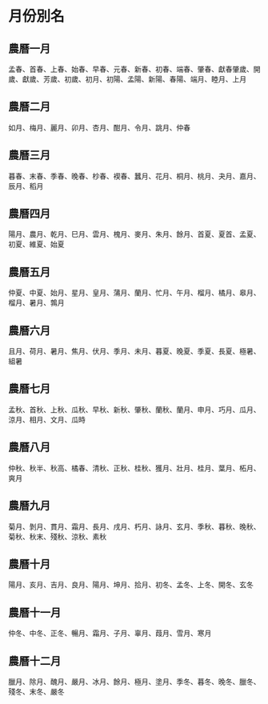 ﻿# 月份別名

## 農曆一月
孟春、首春、上春、始春、早春、元春、新春、初春、端春、肇春、獻春肇歲、開歲、獻歲、芳歲、初歲、初月、初陽、孟陽、新陽、春陽、端月、睦月、上月

## 農曆二月
如月、梅月、麗月、卯月、杏月、酣月、令月、跳月、仲春

## 農曆三月
暮春、末春、季春、晚春、杪春、褉春、蠶月、花月、桐月、桃月、夬月、嘉月、辰月、稻月

## 農曆四月 
陽月、農月、乾月、巳月、雲月、槐月、麥月、朱月、餘月、首夏、夏首、孟夏、初夏、維夏、始夏

## 農曆五月
仲夏、中夏、始月、星月、皇月、蒲月、蘭月、忙月、午月、榴月、橘月、皋月、榴月、暑月、鶉月

## 農曆六月 
且月、荷月、暑月、焦月、伏月、季月、未月、暮夏、晚夏、季夏、長夏、極暑、組暑

## 農曆七月 
孟秋、首秋、上秋、瓜秋、早秋、新秋、肇秋、蘭秋、蘭月、申月、巧月、瓜月、涼月、相月、文月、瓜時

## 農曆八月 
仲秋、秋半、秋高、橘春、清秋、正秋、桂秋、獲月、壯月、桂月、葉月、柘月、爽月

## 農曆九月 
菊月、剝月、貫月、霜月、長月、戌月、朽月、詠月、玄月、季秋、暮秋、晚秋、菊秋、秋末、殘秋、涼秋、素秋

## 農曆十月 
陽月、亥月、吉月、良月、陽月、坤月、拾月、初冬、孟冬、上冬、開冬、玄冬

## 農曆十一月 
仲冬、中冬、正冬、暢月、霜月、子月、辜月、葭月、雪月、寒月

## 農曆十二月 
臘月、除月、醜月、嚴月、冰月、餘月、極月、塗月、季冬、暮冬、晚冬、臘冬、殘冬、末冬、嚴冬

